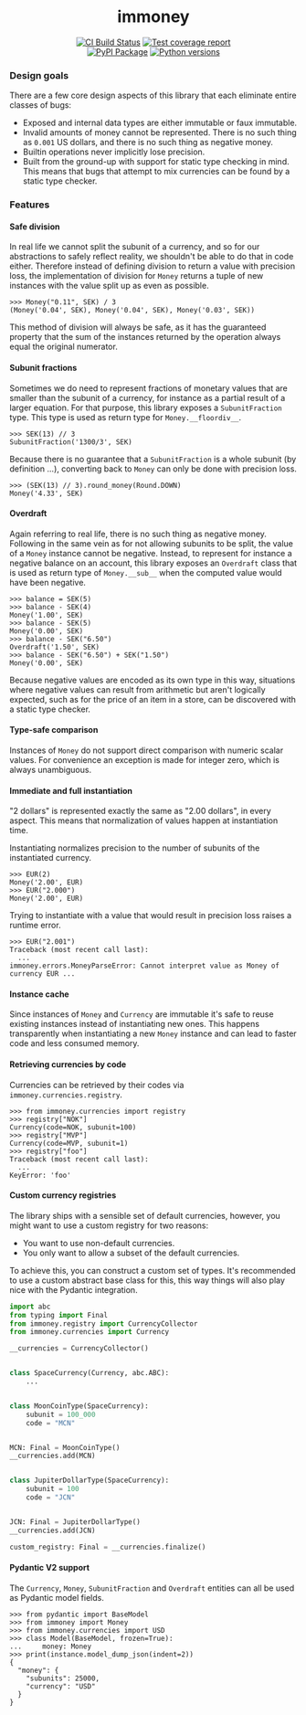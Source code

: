 <h1 align=center>immoney</h1>

<p align=center>
    <a href=https://github.com/antonagestam/immoney/actions?query=workflow%3ACI+branch%3Amain><img src=https://github.com/antonagestam/immoney/workflows/CI/badge.svg alt="CI Build Status"></a>
    <a href=https://codecov.io/gh/antonagestam/immoney><img src=https://codecov.io/gh/antonagestam/immoney/branch/main/graph/badge.svg?token=UEI88N0EPG alt="Test coverage report"></a>
    <br>
    <a href=https://pypi.org/project/immoney/><img src=https://img.shields.io/pypi/v/immoney.svg?color=informational&label=PyPI alt="PyPI Package"></a>
    <a href=https://pypi.org/project/immoney/><img src=https://img.shields.io/pypi/pyversions/immoney.svg?color=informational&label=Python alt="Python versions"></a>
</p>

### Design goals

There are a few core design aspects of this library that each eliminate entire classes
of bugs:

- Exposed and internal data types are either immutable or faux immutable.
- Invalid amounts of money cannot be represented. There is no such thing as `0.001` US
  dollars, and there is no such thing as negative money.
- Builtin operations never implicitly lose precision.
- Built from the ground-up with support for static type checking in mind. This means
  that bugs that attempt to mix currencies can be found by a static type checker.

### Features

#### Safe division

In real life we cannot split the subunit of a currency, and so for our abstractions to
safely reflect reality, we shouldn't be able to do that in code either. Therefore
instead of defining division to return a value with precision loss, the implementation
of division for `Money` returns a tuple of new instances with the value split up as even
as possible.

```pycon
>>> Money("0.11", SEK) / 3
(Money('0.04', SEK), Money('0.04', SEK), Money('0.03', SEK))
```

This method of division will always be safe, as it has the guaranteed property that the
sum of the instances returned by the operation always equal the original numerator.

#### Subunit fractions

Sometimes we do need to represent fractions of monetary values that are smaller than the
subunit of a currency, for instance as a partial result of a larger equation. For that
purpose, this library exposes a `SubunitFraction` type. This type is used as return type
for `Money.__floordiv__`.

```pycon
>>> SEK(13) // 3
SubunitFraction('1300/3', SEK)
```

Because there is no guarantee that a `SubunitFraction` is a whole subunit (by definition
...), converting back to `Money` can only be done with precision loss.

```pycon
>>> (SEK(13) // 3).round_money(Round.DOWN)
Money('4.33', SEK)
```

#### Overdraft

Again referring to real life, there is no such thing as negative money. Following in the
same vein as for not allowing subunits to be split, the value of a `Money` instance
cannot be negative. Instead, to represent for instance a negative balance on an account,
this library exposes an `Overdraft` class that is used as return type of `Money.__sub__`
when the computed value would have been negative.

```pycon
>>> balance = SEK(5)
>>> balance - SEK(4)
Money('1.00', SEK)
>>> balance - SEK(5)
Money('0.00', SEK)
>>> balance - SEK("6.50")
Overdraft('1.50', SEK)
>>> balance - SEK("6.50") + SEK("1.50")
Money('0.00', SEK)
```

Because negative values are encoded as its own type in this way, situations where
negative values can result from arithmetic but aren't logically expected, such as for
the price of an item in a store, can be discovered with a static type checker.

#### Type-safe comparison

Instances of `Money` do not support direct comparison with numeric scalar values. For
convenience an exception is made for integer zero, which is always unambiguous.

#### Immediate and full instantiation

"2 dollars" is represented exactly the same as "2.00 dollars", in every aspect. This
means that normalization of values happen at instantiation time.

Instantiating normalizes precision to the number of subunits of the instantiated
currency.

```pycon
>>> EUR(2)
Money('2.00', EUR)
>>> EUR("2.000")
Money('2.00', EUR)
```

Trying to instantiate with a value that would result in precision loss raises a runtime
error.

```pycon
>>> EUR("2.001")
Traceback (most recent call last):
  ...
immoney.errors.MoneyParseError: Cannot interpret value as Money of currency EUR ...
```

#### Instance cache

Since instances of `Money` and `Currency` are immutable it's safe to reuse existing
instances instead of instantiating new ones. This happens transparently when
instantiating a new `Money` instance and can lead to faster code and less consumed
memory.

#### Retrieving currencies by code

Currencies can be retrieved by their codes via `immoney.currencies.registry`.

```pycon
>>> from immoney.currencies import registry
>>> registry["NOK"]
Currency(code=NOK, subunit=100)
>>> registry["MVP"]
Currency(code=MVP, subunit=1)
>>> registry["foo"]
Traceback (most recent call last):
  ...
KeyError: 'foo'
```

#### Custom currency registries

The library ships with a sensible set of default currencies, however, you might want to
use a custom registry for two reasons:

- You want to use non-default currencies.
- You only want to allow a subset of the default currencies.

To achieve this, you can construct a custom set of types. It's recommended to use a
custom abstract base class for this, this way things will also play nice with the
Pydantic integration.

```python
import abc
from typing import Final
from immoney.registry import CurrencyCollector
from immoney.currencies import Currency

__currencies = CurrencyCollector()


class SpaceCurrency(Currency, abc.ABC):
    ...


class MoonCoinType(SpaceCurrency):
    subunit = 100_000
    code = "MCN"


MCN: Final = MoonCoinType()
__currencies.add(MCN)


class JupiterDollarType(SpaceCurrency):
    subunit = 100
    code = "JCN"


JCN: Final = JupiterDollarType()
__currencies.add(JCN)

custom_registry: Final = __currencies.finalize()
```

#### Pydantic V2 support

The `Currency`, `Money`, `SubunitFraction` and `Overdraft` entities can all be used as
Pydantic model fields.

```pycon
>>> from pydantic import BaseModel
>>> from immoney import Money
>>> from immoney.currencies import USD
>>> class Model(BaseModel, frozen=True):
...     money: Money
>>> print(instance.model_dump_json(indent=2))
{
  "money": {
    "subunits": 25000,
    "currency": "USD"
  }
}
```
